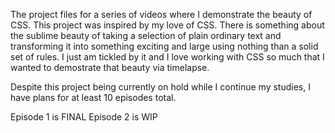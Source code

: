 The project files for a series of videos where I demonstrate the beauty of CSS.
This project was inspired by my love of CSS. There is something about the sublime beauty of taking a selection of plain ordinary text and transforming it into something exciting and large using nothing than a solid set of rules. I just am tickled by it and I love working with CSS so much that I wanted to demostrate that beauty via timelapse.

Despite this project being currently on hold while I continue my studies, I have plans for at least 10 episodes total.

Episode 1 is FINAL
Episode 2 is WIP
